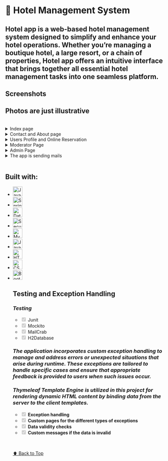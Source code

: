 <a id="top"></a>
<h1>🏨 Hotel Management System</h1>

<h2>Hotel app is a web-based hotel management system designed to simplify and enhance your hotel operations. Whether you’re managing a boutique hotel, a large resort, or a chain of properties, Hotel app offers an intuitive interface that brings together all essential hotel management tasks into one seamless platform.</h2>


   <h2>Screenshots</h2>
  <h2>Photos are just illustrative</h2>
  <br>
  
  <details>
    <summary>Index page</summary>
  <h2>The welcoming page of the app</h2>
  <h3>Not logged user</h3>
    <img src="https://github.com/user-attachments/assets/772939ac-44dd-4c3d-9dd7-e36c92a7782f" alt="Sample Image">
  <h3>Logged user</h3>
    <img src="https://github.com/user-attachments/assets/3c7945d7-3f81-47f5-b478-5b2051bcae6c" alt="Sample Image">
  <h3>Index page bottom part</h3>
    <img src="https://github.com/user-attachments/assets/e4bc7626-bf9e-4d76-acfa-aeba37887ae2" alt="Sample Image">
  <h3>Footer</h3>
    <img src="https://github.com/user-attachments/assets/e35559e5-3e4d-417e-96de-217bbf45a337" alt="Sample Image">
    <a href="#top">⬆️ Back to Top</a>
  </details>

  <details>
    <summary>Contact and About page</summary>
    <h2>Contact page</h2>
     <img src="https://github.com/user-attachments/assets/cb5b665c-01c4-44af-9f5d-6dcbeae33bec" alt="Sample Image">
    <h2>About page</h2>
     <img src="https://github.com/user-attachments/assets/2c926ced-341a-4813-bebc-e875fac0c5b1" alt="Sample Image">
     <a href="#top">⬆️ Back to Top</a>
  </details>

  <details>
    <summary>Users Profile and Online Reservation</summary>
     <h2>This are pages that all users can use</h2>
    <h3>User profile page</h3>
     <img src="https://github.com/user-attachments/assets/a0aa3036-5a13-420a-ba95-95723939d52d" alt="Sample Image">
    <h3>Online reservation page</h3>
     <img src="https://github.com/user-attachments/assets/e8493c59-25ac-4edb-9fd5-aa75bd3132d2" alt="Sample Image">
     <a href="#top">⬆️ Back to Top</a>
  </details>

  <details>
    <summary>Moderator Page</summary>
    <h2>Moderator role can add guest to hotel, checkout guest, check for new comments, contact requests, online reservations and this role have access to hotel overview</h2>
    <h3>Moderator page with no new comments, contact requests and online reservations</h3>
     <img src="https://github.com/user-attachments/assets/6bbda6ea-08ef-4e7b-b8ac-6f77763f6d4f" alt="Sample Image">
    <h3>Moderator page with new comments, contact requests and online reservations</h3>
     <img src="https://github.com/user-attachments/assets/7005d18b-505b-479f-a884-dff4d1d0b1dc" alt="Sample Image">
    <h3>Sample new online reservation</h3>
      <img src="https://github.com/user-attachments/assets/676f8991-2c6c-4f2a-9620-b865ab83caa3" alt="Sample Image">
     <a href="#top">⬆️ Back to Top</a>
  </details>

  <details>
    <summary>Admin Page</summary>
     <h2>Admin page have all the functunality of the app plus user roles management</h2>
    <h3>Admin page</h3>
     <img src="https://github.com/user-attachments/assets/2d519e55-268f-4cef-b7fe-bc31c7c72813" alt="Sample Image">
    <h3>User management page</h3>
     <img src="https://github.com/user-attachments/assets/f0f53bf5-96e4-4d31-ab1d-d0afbcc30856" alt="Sample Image">
     <a href="#top">⬆️ Back to Top</a>
  </details>
  
  <details>
    <summary>The app is sending mails</summary>
    <h2>It's only for testing purpose and a Docker image of MailCrab is used for sending mails</h2>
    <h2>Online Reservation Confirmation Email</h2>
     <img src="https://github.com/user-attachments/assets/11311380-62c1-4d5a-8382-27e51dc482d6" alt="Sample Image">
    <h2>Easter egg</h2>
     <h4>The app have an easter egg and it is sending email with bonus voucher when someone subscribe for second time</h4>
     <img src="https://github.com/user-attachments/assets/e21151a2-36ed-47ce-bbd9-afacc3ecf2fa" alt="Sample Image">
     <a href="#top">⬆️ Back to Top</a>
  </details>

<br>
<h2>Built with:</h2>
 <ul>
    
   <li class="task-list-item"> 
      <img height="30px" style="padding-right:10px;" src="https://camo.githubusercontent.com/3245d1b22e1659c3a95eac2b14dc9601f4eac7268e86189b90968b280df8311c/68747470733a2f2f696d672e736869656c64732e696f2f62616467652f4a6176612d454434323336" alt="Java">  
   </li>

   <li class="task-list-item">
      <img height="30px" style="padding-right:10px;" src="https://camo.githubusercontent.com/789413a4f5ad4da62f851cbd19e4956d414cd5ec10c8719edd60df0d9c99475e/68747470733a2f2f696d672e736869656c64732e696f2f62616467652f537072696e672d426f6f742d253233364242313344" alt="Spring boot">        
   </li>

   <li class="task-list-item">
      <img height="30px" style="padding-right:10px;" src="https://camo.githubusercontent.com/d6d10cd9f8223700da11578367f50eae1ca58412d1f1582b0f67a0277c71b2e8/68747470733a2f2f696d672e736869656c64732e696f2f62616467652f537072696e672d446174614a50412d253233364242313344" alt="Data">    
   </li>
 
   <li class="task-list-item">
      <img height="30px" src="https://camo.githubusercontent.com/81a530cce72aeedfa8b988af7eab6622d162b7074096ae5a87431c6b3ec00ea5/68747470733a2f2f696d672e736869656c64732e696f2f62616467652f537072696e672d53656375726974792d253233443433353334" alt="Security"></img>
   </li>

   <li class="task-list-item">
      <img height="30px" style="padding-right:10px;" src="https://camo.githubusercontent.com/d1f42deda02609acd35acc1178178ce1e2588b3689ec9b7ce35f52f4f9720501/68747470733a2f2f696d672e736869656c64732e696f2f62616467652f4d792d53514c2d463539323142" alt="MySQL"></img>
   </li>

   <li class="task-list-item">
      <img height="30px" src="https://camo.githubusercontent.com/a5c9401ce9999209b8dc5cd596779c77e0db6755bfdff1783604e8f72eb9181c/68747470733a2f2f696d672e736869656c64732e696f2f62616467652f4a6176615363726970742d454344423646" alt="JavaScript"></img>
   </li>

   <li class="task-list-item">
      <img height="30px" src="https://camo.githubusercontent.com/a51fed7fbdc4134600fc0f1ca76bfa643a002d95a16443bc937175a2abcae4ba/68747470733a2f2f696d672e736869656c64732e696f2f62616467652f48544d4c2d463137353435" alt="HTML5"></img>
   </li>

   <li class="task-list-item">
     <img height="30px" src="https://camo.githubusercontent.com/0bc29fd5c002e6c8ac0bb673d594cdde6ab7667a779afcfe3e39b5ea918c4c4f/68747470733a2f2f696d672e736869656c64732e696f2f62616467652f4353532d323936344632" alt="CSS3"></img>
   </li>

   <li class="task-list-item">
     <img height="30px" src="https://camo.githubusercontent.com/175cb584ac8451b5b561237068fe02292902530c2270ab47accbc74a56658316/68747470733a2f2f696d672e736869656c64732e696f2f62616467652f426f6f7473747261702d383530454636" alt="Bootstrap"></img>
   </li>
<!--
<br><br><br>
<h2>Installation:</h2>
<h3>In order to run the app, clone the repository and set some enviroment variables or use the default values</h3>
<div style="max-height: 200px; overflow-y: auto; padding: 10px; border: 1px solid #ddd;">
  <pre>
  <code>
spring:
  datasource:
    driverClassName: com.mysql.cj.jdbc.Driver
    url: "jdbc:mysql://${HOST:localhost}:${PORT:3306}/${DATABASE:hotel_app}?allowPublicKeyRetrieval=true&useSSL=false&createDatabaseIfNotExist=true&serverTimezone=UTC"
    username: ${DB_USER:root}
    password: ${DB_PASS:1234}
  </code>
  </pre>
</div>
<br>
-->
<h2>Testing and Exception Handling</h2>

   <h3 dir="auto"><em>Testing</em></h3>
   <ul class="contains-task-list">
      <li class="task-list-item"><input type="checkbox" id="" disabled="" class="task-list-item-checkbox" checked=""> Junit</li>
      <li class="task-list-item"><input type="checkbox" id="" disabled="" class="task-list-item-checkbox" checked=""> Mockito</li>
      <li class="task-list-item"><input type="checkbox" id="" disabled="" class="task-list-item-checkbox" checked=""> MailCrab</li>
      <li class="task-list-item"><input type="checkbox" id="" disabled="" class="task-list-item-checkbox" checked=""> H2Database</li>
   </ul>

   <h3><em>The application incorporates custom exception handling to manage and address errors or unexpected situations that arise during runtime. These exceptions are tailored to handle specific cases and ensure that appropriate feedback is provided to users  when such issues occur.</em></h3>

   <h3 dir="auto"><em>Thymeleaf Template Engine is utilized in this project for rendering dynamic HTML content by binding data from the server to the client templates.</em></h3>
   <ul class="contains-task-list">
      <li class="task-list-item"><input type="checkbox" id="" disabled="" class="task-list-item-checkbox" checked=""> <strong>Exception handling</strong></li>
      <li class="task-list-item"><input type="checkbox" id="" disabled="" class="task-list-item-checkbox" checked=""> <strong>Custom pages for the different types of exceptions</strong></li>
      <li class="task-list-item"><input type="checkbox" id="" disabled="" class="task-list-item-checkbox" checked=""> <strong>Data validity checks</strong></li>
      <li class="task-list-item"><input type="checkbox" id="" disabled="" class="task-list-item-checkbox" checked=""> <strong>Custom messages if the data is invalid</strong></li>
   </ul>

<br><br>
 <a href="#top">⬆️ Back to Top</a>


  
